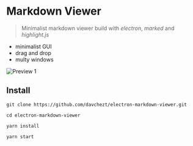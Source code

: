 # Markdown Viewer

> Minimalist markdown viewer build with _electron_, _marked_ and _highlight.js_

* minimalist GUI
* drag and drop
* multy windows

![Preview 1](https://raw.githubusercontent.com/davchezt/electron-markdown-viewer/master/tray-notif.gif)


## Install
```
git clone https://github.com/davchezt/electron-markdown-viewer.git

cd electron-markdown-viewer

yarn install

yarn start
```